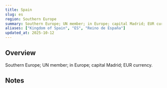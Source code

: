 ```yaml
---
title: Spain
slug: es
region: Southern Europe
summary: Southern Europe; UN member; in Europe; capital Madrid; EUR currency.
aliases: ["Kingdom of Spain", "ES", "Reino de España"]
updated_at: 2025-10-12
---
```


## Overview

Southern Europe; UN member; in Europe; capital Madrid; EUR currency.

## Notes

<!-- Add your first note below -->
